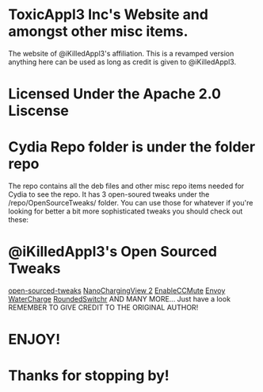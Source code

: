# ToxicAppl3 Inc's Website and amongst other misc items.
The website of @iKilledAppl3's affiliation.
This is a revamped version anything here can be used as long as credit is given to @iKilledAppl3.

# Licensed Under the Apache 2.0 Liscense

# Cydia Repo folder is under the folder repo
The repo contains all the deb files and other misc repo items needed for Cydia to see the repo.
It has 3 open-soured tweaks under the /repo/OpenSourceTweaks/ folder.
You can use those for whatever if you're looking for better a bit more sophisticated tweaks you should check out these:
# @iKilledAppl3's Open Sourced Tweaks
[open-sourced-tweaks](https://github.com/iKilledAppl3/open-source-tweaks "Open Sourced Cydia Tweaks")
[NanoChargingView 2](https://github.com/iKilledAppl3/nanochargingview2 "NanoChargingView 2")
[EnableCCMute](https://github.com/iKilledAppl3/enableccmute "EnableCCMute")
[Envoy](https://github.com/iKilledAppl3/Envoy "Envoy")
[WaterCharge](https://github.com/iKilledAppl3/WaterCharge "WaterCharge")
[RoundedSwitchr](https://github.com/iKilledAppl3/roundedswitchr "RoundedSwitchr")
AND MANY MORE... Just have a look REMEMBER TO GIVE CREDIT TO THE ORIGINAL AUTHOR!

# ENJOY!
# Thanks for stopping by!
